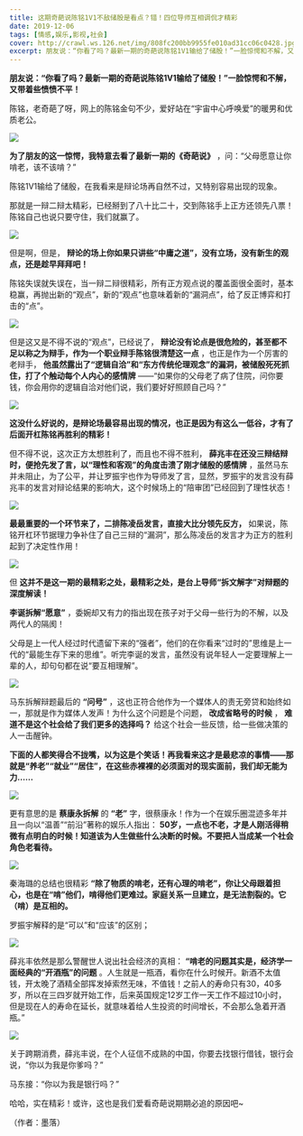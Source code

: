 ```yaml
---
title: 这期奇葩说陈铭1V1不敌储殷是看点？错！四位导师互相调侃才精彩
date: 2019-12-06
tags: [情感,娱乐,影视,社会]
cover: http://crawl.ws.126.net/img/808fc200bb9955fe010ad31cc06c0428.jpg
excerpt: 朋友说：“你看了吗？最新一期的奇葩说陈铭1V1输给了储殷！”一脸惊愕和不解，又带着些愤愤不平！**陈铭，老奇葩了呀，网上的陈铭金句不少，爱好站在“宇宙中心呼唤爱”的暖男和优质老公。
---
```

**朋友说：“你看了吗？最新一期的奇葩说陈铭1V1输给了储殷！”一脸惊愕和不解，又带着些愤愤不平！**

陈铭，老奇葩了呀，网上的陈铭金句不少，爱好站在“宇宙中心呼唤爱”的暖男和优质老公。

![](http://crawl.ws.126.net/img/808fc200bb9955fe010ad31cc06c0428.jpg)  

**为了朋友的这一惊愕，我特意去看了最新一期的《奇葩说》** ，问：“父母愿意让你啃老，该不该啃？”

陈铭1V1输给了储殷，在我看来是辩论场再自然不过，又特别容易出现的现象。

那就是一辩二辩太精彩，已经掰到了八十比二十，交到陈铭手上正方还领先八票！陈铭自己也说只要守住，我们就赢了。

![](http://crawl.ws.126.net/img/220194587fb161e36fe7b08f91b54cb9.jpg)  

但是啊，但是， **辩论的场上你如果只讲些“中庸之道”，没有立场，没有新生的观点，还是趁早拜拜吧！**

陈铭失误就失误在，当一辩二辩很精彩，所有正方观点说的覆盖面很全面时，基本稳赢，再抛出新的“观点”，新的“观点”也意味着新的“漏洞点”，给了反正博弈和打击的“点”。

![](http://crawl.ws.126.net/img/d0e283f016724a0f82b9c80ed230c077.jpg)  

但是这又是不得不说的“观点”，已经说了， **辩论没有论点是很危险的，甚至都不足以称之为辩手，作为一个职业辩手陈铭很清楚这一点**
，也正是作为一个厉害的老辩手， **他虽然露出了“逻辑自洽”和“东方传统伦理观念”的漏洞，被储殷死死抓住，打了个触动每个人内心的感情牌**
——“如果你的父母老了病了住院，问你要钱，你会用你的逻辑自洽对他们说，我们要好好照顾自己吗？”

![](http://crawl.ws.126.net/img/9be267aff3302aacbc7744e9c6337ac0.jpg)  

**这没什么好说的，是辩论场最容易出现的情况，也正是因为有这么一低谷，才有了后面开杠陈铭再胜利的精彩！**

但不得不说，这次正方太想胜利了，而且也不得不胜利， **薛兆丰在还没三辩结辩时，便抢先发了言，以“理性和客观”的角度击溃了刚才储殷的感情牌**
，虽然马东并未阻止，为了公平，并让罗振宇也作为导师发了言，显然，罗振宇的发言没有薛兆丰的发言对辩论结果的影响大，这个时候场上的“陪审团”已经回到了理性状态！

![](http://crawl.ws.126.net/img/5c48df7156411a92580255fb8ba54a61.jpg)  

**最最重要的一个环节来了，二排陈凌岳发言，直接大比分领先反方，**
如果说，陈铭开杠环节据理力争补住了自己三辩的“漏洞”，那么陈凌岳的发言才为正方的胜利起到了决定性作用！

![](http://crawl.ws.126.net/img/ebd6fbda2a04f5e5edacdd84bf254577.jpg)  

但 **这并不是这一期的最精彩之处，最精彩之处，是台上导师“拆文解字”对辩题的深度解读！**

**李诞拆解“愿意”** ，委婉却又有力的指出现在孩子对于父母一些行为的不解，以及两代人的隔阂！

父母是上一代人经过时代遗留下来的“强者”，他们的在你看来“过时的”思维是上一代的“最能生存下来的思维”。听完李诞的发言，虽然没有说年轻人一定要理解上一辈的人，却句句都在说“要互相理解”。

![](http://crawl.ws.126.net/img/68bf57b1bed26dc76e583791dfe03e8e.jpg)  

马东拆解辩题最后的 **“问号”** ，这也正符合他作为一个媒体人的责无旁贷和始终如一，那就是作为媒体人发声！为什么这个问题是个问题，
**改成省略号的时候** ， **难道不是这个社会给了我们更多的选择吗？** 给这个社会一些反馈，给一些做决策的人一击醒钟。

**下面的人都笑得合不拢嘴，以为这是个笑话！再我看来这才是最悲凉的事情——那就是“养老”“就业”“居住”，在这些赤裸裸的必须面对的现实面前，我们却无能为力……**

![](http://crawl.ws.126.net/img/a55720ac18f4689e2d3569392f4e31fe.jpg)  

更有意思的是 **蔡康永拆解** 的 **“老”** 字，很蔡康永！作为一个在娱乐圈混迹多年并且一向以“温善”“前沿”著称的娱乐人指出：
**50岁，一点也不老，才是人刚活得稍微有点明白的时候！知道该为人生做些什么决断的时候。不要把人当成某一个社会角色老看待。**

![](http://crawl.ws.126.net/img/ab6ffd65743bba05c32fa90d2cae2c8b.jpg)  

秦海璐的总结也很精彩
**“除了物质的啃老，还有心理的啃老”，你让父母跟着担心，也是在“啃”他们，啃得他们更难过。家庭关系一旦建立，是无法割裂的。它（啃）是互相的。**

罗振宇解释的是“可以”和“应该”的区别；

![](http://crawl.ws.126.net/img/c048ced801eef1fb6638c29ff634a5ac.jpg)  

薛兆丰依然是那么警醒世人说出社会经济的真相： **“啃老的问题其实是，经济学一面经典的“开酒瓶”的问题**
。人生就是一瓶酒，看你在什么时候开。新酒不太值钱，开太晚了酒精全部挥发掉索然无味，不值钱！之前人的寿命只有30，40多岁，所以在三四岁就开始工作，后来英国规定12岁工作一天工作不超过10小时，但是现在人的寿命在延长，就意味着给人生投资的时间增长，不会那么急着开酒瓶。”

![](http://crawl.ws.126.net/img/d2eaf66defccc5ad1c4ef88752a43013.jpg)  

关于跨期消费，薛兆丰说，在个人征信不成熟的中国，你要去找银行借钱，银行会说，“你以为我是你爹吗？”

马东接：“你以为我是银行吗？”

哈哈，实在精彩！或许，这也是我们爱看奇葩说期期必追的原因吧~

  
（作者：墨落）

